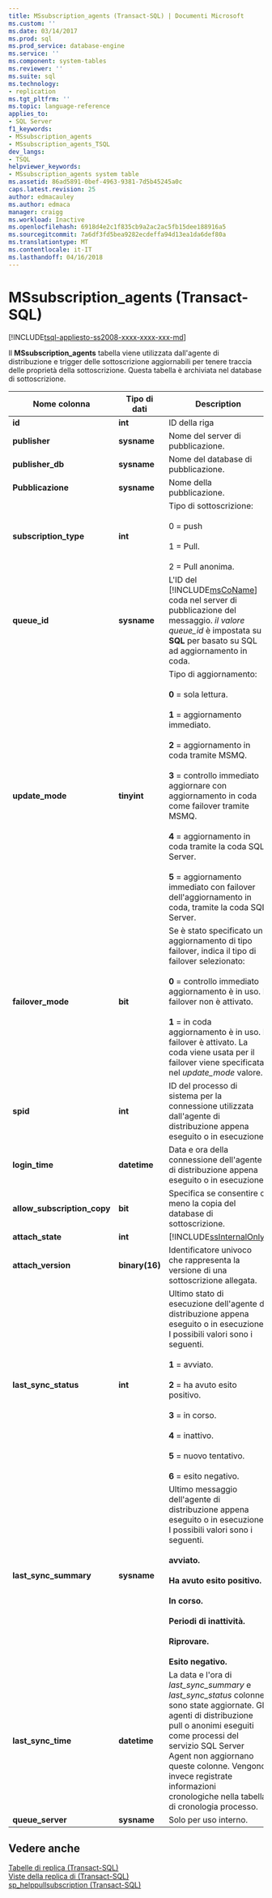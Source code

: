 ```yaml
---
title: MSsubscription_agents (Transact-SQL) | Documenti Microsoft
ms.custom: ''
ms.date: 03/14/2017
ms.prod: sql
ms.prod_service: database-engine
ms.service: ''
ms.component: system-tables
ms.reviewer: ''
ms.suite: sql
ms.technology:
- replication
ms.tgt_pltfrm: ''
ms.topic: language-reference
applies_to:
- SQL Server
f1_keywords:
- MSsubscription_agents
- MSsubscription_agents_TSQL
dev_langs:
- TSQL
helpviewer_keywords:
- MSsubscription_agents system table
ms.assetid: 86ad5891-0bef-4963-9381-7d5b45245a0c
caps.latest.revision: 25
author: edmacauley
ms.author: edmaca
manager: craigg
ms.workload: Inactive
ms.openlocfilehash: 6918d4e2c1f835cb9a2ac2ac5fb15dee188916a5
ms.sourcegitcommit: 7a6df3fd5bea9282ecdeffa94d13ea1da6def80a
ms.translationtype: MT
ms.contentlocale: it-IT
ms.lasthandoff: 04/16/2018
---
```

# <a name="mssubscriptionagents-transact-sql"></a>MSsubscription_agents (Transact-SQL)
[!INCLUDE[tsql-appliesto-ss2008-xxxx-xxxx-xxx-md](../../includes/tsql-appliesto-ss2008-xxxx-xxxx-xxx-md.md)]

  Il **MSsubscription_agents** tabella viene utilizzata dall'agente di distribuzione e trigger delle sottoscrizione aggiornabili per tenere traccia delle proprietà della sottoscrizione. Questa tabella è archiviata nel database di sottoscrizione.  
  
|Nome colonna|Tipo di dati|Description|  
|-----------------|---------------|-----------------|  
|**id**|**int**|ID della riga|  
|**publisher**|**sysname**|Nome del server di pubblicazione.|  
|**publisher_db**|**sysname**|Nome del database di pubblicazione.|  
|**Pubblicazione**|**sysname**|Nome della pubblicazione.|  
|**subscription_type**|**int**|Tipo di sottoscrizione:<br /><br /> 0 = push<br /><br /> 1 = Pull.<br /><br /> 2 = Pull anonima.|  
|**queue_id**|**sysname**|L'ID del [!INCLUDE[msCoName](../../includes/msconame-md.md)] coda nel server di pubblicazione del messaggio. *il valore queue_id* è impostata su **SQL** per basato su SQL ad aggiornamento in coda.|  
|**update_mode**|**tinyint**|Tipo di aggiornamento:<br /><br /> **0** = sola lettura.<br /><br /> **1** = aggiornamento immediato.<br /><br /> **2** = aggiornamento in coda tramite MSMQ.<br /><br /> **3** = controllo immediato aggiornare con aggiornamento in coda come failover tramite MSMQ.<br /><br /> **4** = aggiornamento in coda tramite la coda SQL Server.<br /><br /> **5** = aggiornamento immediato con failover dell'aggiornamento in coda, tramite la coda SQL Server.|  
|**failover_mode**|**bit**|Se è stato specificato un aggiornamento di tipo failover, indica il tipo di failover selezionato:<br /><br /> **0** = controllo immediato aggiornamento è in uso. Il failover non è attivato.<br /><br /> **1** = in coda aggiornamento è in uso. Il failover è attivato. La coda viene usata per il failover viene specificata nel *update_mode* valore.|  
|**spid**|**int**|ID del processo di sistema per la connessione utilizzata dall'agente di distribuzione appena eseguito o in esecuzione.|  
|**login_time**|**datetime**|Data e ora della connessione dell'agente di distribuzione appena eseguito o in esecuzione.|  
|**allow_subscription_copy**|**bit**|Specifica se consentire o meno la copia del database di sottoscrizione.|  
|**attach_state**|**int**|[!INCLUDE[ssInternalOnly](../../includes/ssinternalonly-md.md)]|  
|**attach_version**|**binary(16)**|Identificatore univoco che rappresenta la versione di una sottoscrizione allegata.|  
|**last_sync_status**|**int**|Ultimo stato di esecuzione dell'agente di distribuzione appena eseguito o in esecuzione. I possibili valori sono i seguenti.<br /><br /> **1** = avviato.<br /><br /> **2** = ha avuto esito positivo.<br /><br /> **3** = in corso.<br /><br /> **4** = inattivo.<br /><br /> **5** = nuovo tentativo.<br /><br /> **6** = esito negativo.|  
|**last_sync_summary**|**sysname**|Ultimo messaggio dell'agente di distribuzione appena eseguito o in esecuzione. I possibili valori sono i seguenti.<br /><br /> **avviato.**<br /><br /> **Ha avuto esito positivo.**<br /><br /> **In corso.**<br /><br /> **Periodi di inattività.**<br /><br /> **Riprovare.**<br /><br /> **Esito negativo.**|  
|**last_sync_time**|**datetime**|La data e l'ora di *last_sync_summary* e *last_sync_status* colonne sono state aggiornate. Gli agenti di distribuzione pull o anonimi eseguiti come processi del servizio SQL Server Agent non aggiornano queste colonne. Vengono invece registrate informazioni cronologiche nella tabella di cronologia processo.|  
|**queue_server**|**sysname**|Solo per uso interno.|  
  
## <a name="see-also"></a>Vedere anche  
 [Tabelle di replica &#40;Transact-SQL&#41;](../../relational-databases/system-tables/replication-tables-transact-sql.md)   
 [Viste della replica di &#40;Transact-SQL&#41;](../../relational-databases/system-views/replication-views-transact-sql.md)   
 [sp_helppullsubscription &#40;Transact-SQL&#41;](../../relational-databases/system-stored-procedures/sp-helppullsubscription-transact-sql.md)  
  
  
